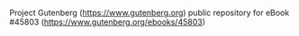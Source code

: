Project Gutenberg (https://www.gutenberg.org) public repository for eBook #45803 (https://www.gutenberg.org/ebooks/45803)
